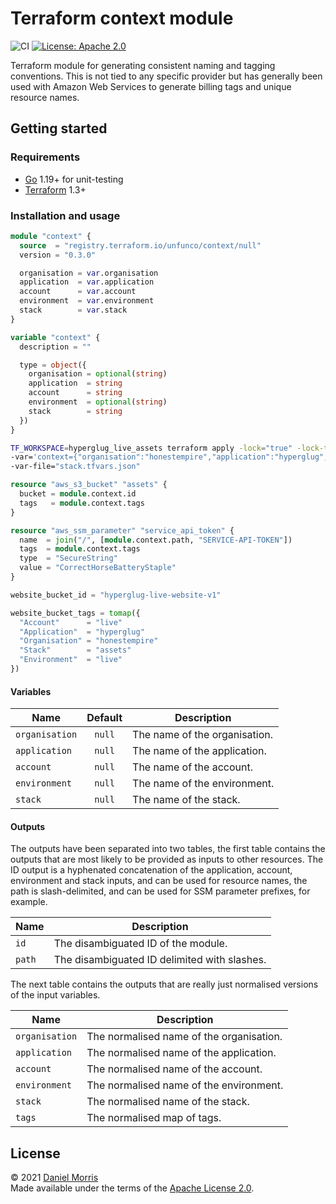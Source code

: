 # Terraform context module

![CI](https://github.com/unfunco/terraform-null-context/actions/workflows/ci.yaml/badge.svg)
[![License: Apache 2.0](https://img.shields.io/badge/License-Apache_2.0-purple.svg)](https://opensource.org/licenses/Apache-2.0)

Terraform module for generating consistent naming and tagging conventions.
This is not tied to any specific provider but has generally been used with
Amazon Web Services to generate billing tags and unique resource names.

## Getting started

### Requirements

* [Go] 1.19+ for unit-testing
* [Terraform] 1.3+

### Installation and usage

```terraform
module "context" {
  source  = "registry.terraform.io/unfunco/context/null"
  version = "0.3.0"

  organisation = var.organisation
  application  = var.application
  account      = var.account
  environment  = var.environment
  stack        = var.stack
}

variable "context" {
  description = ""

  type = object({
    organisation = optional(string)
    application  = string
    account      = string
    environment  = optional(string)
    stack        = string
  })
}
```

```bash
TF_WORKSPACE=hyperglug_live_assets terraform apply -lock="true" -lock-timeout="1m" \
-var='context={"organisation":"honestempire","application":"hyperglug","account":"live","environment":"live","stack":"assets"}' \
-var-file="stack.tfvars.json"
```

```terraform
resource "aws_s3_bucket" "assets" {
  bucket = module.context.id
  tags   = module.context.tags
}

resource "aws_ssm_parameter" "service_api_token" {
  name  = join("/", [module.context.path, "SERVICE-API-TOKEN"])
  tags  = module.context.tags
  type  = "SecureString"
  value = "CorrectHorseBatteryStaple"
}
```

```terraform
website_bucket_id = "hyperglug-live-website-v1"

website_bucket_tags = tomap({
  "Account"      = "live"
  "Application"  = "hyperglug"
  "Organisation" = "honestempire"
  "Stack"        = "assets"
  "Environment"  = "live"
})
```

#### Variables

| Name           | Default | Description                              |
|----------------|:-------:|------------------------------------------|
| `organisation` | `null`  | The name of the organisation.            |
| `application`  | `null`  | The name of the application.             |
| `account`      | `null`  | The name of the account.                 |
| `environment`  | `null`  | The name of the environment.             |
| `stack`        | `null`  | The name of the stack.                   |

#### Outputs

The outputs have been separated into two tables, the first table contains the
outputs that are most likely to be provided as inputs to other resources. The ID
output is a hyphenated concatenation of the application, account, environment
and stack inputs, and can be used for resource names, the path is
slash-delimited, and can be used for SSM parameter prefixes, for example.

| Name           | Description                                                 |
|----------------|-------------------------------------------------------------|
| `id`           | The disambiguated ID of the module.                         |
| `path`         | The disambiguated ID delimited with slashes.                |

The next table contains the outputs that are really just normalised versions of
the input variables.

| Name           | Description                                                     |
|----------------|-----------------------------------------------------------------|
| `organisation` | The normalised name of the organisation.                        |
| `application`  | The normalised name of the application.                         |
| `account`      | The normalised name of the account.                             |
| `environment`  | The normalised name of the environment.                         |
| `stack`        | The normalised name of the stack.                               |
| `tags`         | The normalised map of tags.                                     |

## License

© 2021 [Daniel Morris]  
Made available under the terms of the [Apache License 2.0](LICENSE.md).

[Daniel Morris]: https://unfun.co
[Go]: https://go.dev
[Honest Empire Ltd]: https://www.honestempire.com
[Terraform]: https://www.terraform.io
